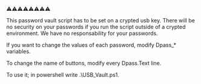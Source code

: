 ⚠⚠⚠⚠⚠⚠⚠⚠

This password vault script has to be set on a crypted usb key.
There will be no security on your passwords if you run the script outside of a crypted environment.
We have no responsability for your passwords.

If you want to change the values of each password, modify Dpass_* variables.

To change the name of buttons, modify every Dpass.Text line.

To use it; in powershell write .\USB_Vault.ps1.
